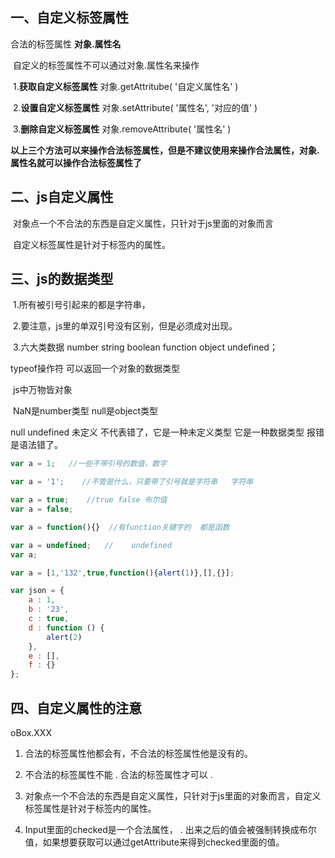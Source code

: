 ## 一、**自定义标签属性**

合法的标签属性        **对象.属性名**

​    自定义的标签属性不可以通过对象.属性名来操作

​        1.**获取自定义标签属性**        对象.getAttritube( '自定义属性名' )

​        2.**设置自定义标签属性**        对象.setAttribute( '属性名', '对应的值' )

​        3.**删除自定义标签属性**        对象.removeAttribute( '属性名' )

​    **以上三个方法可以来操作合法标签属性，但是不建议使用来操作合法属性，对象.属性名就可以操作合法标签属性了**

## 二、**js自定义属性**

​    对象点一个不合法的东西是自定义属性，只针对于js里面的对象而言

​    自定义标签属性是针对于标签内的属性。

## 三、js的数据类型

​    1.所有被引号引起来的都是字符串，

​    2.要注意，js里的单双引号没有区别，但是必须成对出现。

​    3.六大类数据 number  string  boolean  function  object  undefined；

typeof操作符   可以返回一个对象的数据类型

​        js中万物皆对象

​    NaN是number类型        null是object类型

null   undefined 未定义 不代表错了，它是一种未定义类型  它是一种数据类型  报错是语法错了。

```js
var a = 1;   //一些不带引号的数值，数字

var a = '1';    //不管是什么，只要带了引号就是字符串   字符串

var a = true;    //true false 布尔值
var a = false;

var a = function(){}  //有function关键字的  都是函数

var a = undefined;   //    undefined     
var a;
```

```js
var a = [1,'132',true,function(){alert(1)},[],{}];

var json = {
    a : 1,
    b : '23',
    c : true,
    d : function () {
        alert(2)
    },
    e : [],
    f : {}
};
```

## **四、自定义属性的注意**

oBox.XXX

1. 合法的标签属性他都会有，不合法的标签属性他是没有的。

2. 不合法的标签属性不能 . 合法的标签属性才可以 .   

3. 对象点一个不合法的东西是自定义属性，只针对于js里面的对象而言，自定义标签属性是针对于标签内的属性。

4. Input里面的checked是一个合法属性， . 出来之后的值会被强制转换成布尔值，如果想要获取可以通过getAttribute来得到checked里面的值。
